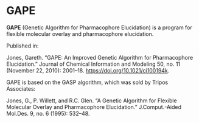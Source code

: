 # GAPE

**GAPE** (Genetic Algorithm for Pharmacophore Elucidation) is a program for 
flexible molecular overlay and pharmacophore elucidation.

Published in:

Jones, Gareth. “GAPE: An Improved Genetic Algorithm for Pharmacophore Elucidation.” Journal of Chemical Information and Modeling 50, no. 11 (November 22, 2010): 2001–18. https://doi.org/10.1021/ci100194k.

GAPE is based on the GASP algorithm, which was sold by Tripos Associates:

Jones, G., P. Willett, and R.C. Glen. “A Genetic Algorithm for Flexible Molecular Overlay and Pharmacophore Elucidation.” J.Comput.-Aided Mol.Des. 9, no. 6 (1995): 532–48.

